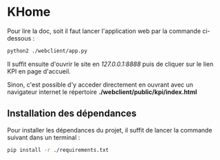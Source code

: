 KHome
=====

Pour lire la doc, soit il faut lancer l'application web par la commande
ci-dessous :

```sh
python2 ./webclient/app.py
```

Il suffit ensuite d'ouvrir le site en *127.0.0.1:8888* puis de cliquer sur le
lien KPI en page d'accueil.

Sinon, c'est possible d'y acceder directement en ouvrant avec un navigateur
internet le répertoire **./webclient/public/kpi/index.html**

## Installation des dépendances

Pour installer les dépendances du projet, il suffit de lancer la commande
suivant dans un terminal :

```sh
pip install -r ./requirements.txt
```
